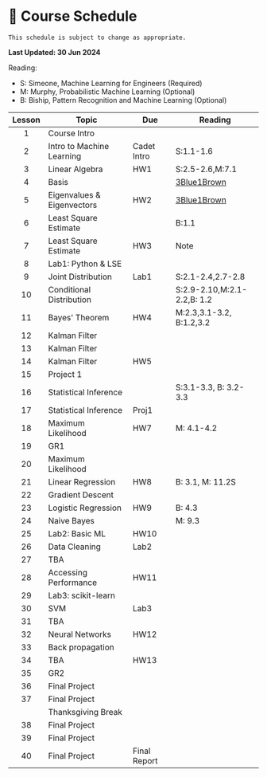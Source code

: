 # 📆 Course Schedule

```{note}
This schedule is subject to change as appropriate.
```
**Last Updated: 30 Jun 2024**

Reading: 
- S: Simeone, Machine Learning for Engineers (Required)
- M: Murphy, Probabilistic Machine Learning (Optional)
- B: Biship, Pattern Recognition and Machine Learning (Optional)

|Lesson|  Topic                        | Due         | Reading
|:----:|-------------------------------|-------------|-----------------
|1     | Course Intro                  |             |           
|2     | Intro to Machine Learning     | Cadet Intro | S:1.1-1.6 
|3     | Linear Algebra                | HW1         | S:2.5-2.6,M:7.1  
|4     | Basis                         |             | [3Blue1Brown](https://www.youtube.com/watch?v=P2LTAUO1TdA)
|5     | Eigenvalues & Eigenvectors    | HW2         | [3Blue1Brown](https://www.youtube.com/watch?v=PFDu9oVAE-g)
|6     | Least Square Estimate         |             | B:1.1          
|7     | Least Square Estimate         | HW3         | Note          
|8     | Lab1: Python & LSE            |             |      
|9     | Joint Distribution            | Lab1        | S:2.1-2.4,2.7-2.8       
|10    | Conditional Distribution      |             | S:2.9-2.10,M:2.1-2.2,B: 1.2
|11    | Bayes' Theorem                | HW4         | M:2.3,3.1-3.2, B:1.2,3.2   
|12    | Kalman Filter                 |             | 
|13    | Kalman Filter                 |             |
|14    | Kalman Filter                 | HW5         |
|15    | Project 1                     |             |
|16    | Statistical Inference         |             | S:3.1-3.3, B: 3.2-3.3    
|17    | Statistical Inference         | Proj1       |     
|18    | Maximum Likelihood            | HW7         | M: 4.1-4.2  
|19    | GR1                           |             |    
|20    | Maximum Likelihood            |             |    
|21    | Linear Regression             | HW8         | B: 3.1, M: 11.2S   
|22    | Gradient Descent              |             |    
|23    | Logistic Regression           | HW9         | B: 4.3   
|24    | Naive Bayes                   |             | M: 9.3   
|25    | Lab2: Basic ML                | HW10        |    
|26    | Data Cleaning                 | Lab2        |    
|27    | TBA                           |             | 
|28    | Accessing Performance         | HW11        | 
|29    | Lab3: scikit-learn            |             |    
|30    | SVM                           | Lab3        |    
|31    | TBA                           |             |    
|32    | Neural Networks               | HW12        |
|33    | Back propagation              |             |  
|34    | TBA                           | HW13        |    
|35    | GR2                           |             |
|36    | Final Project                 |             |
|37    | Final Project                 |             |
|      | Thanksgiving Break            |             |
|38    | Final Project                 |             |
|39    | Final Project                 |             |
|40    | Final Project                 | Final Report|
